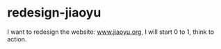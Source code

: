 # redesign-jiaoyu
I want to redesign the website: www.jiaoyu.org, I will start 0 to 1, think to action.
